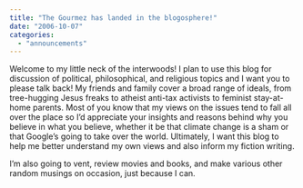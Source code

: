 ```yaml
---
title: "The Gourmez has landed in the blogosphere!"
date: "2006-10-07"
categories: 
  - "announcements"
---
```


Welcome to my little neck of the interwoods! I plan to use this blog for discussion of political, philosophical, and religious topics and I want you to please talk back! My friends and family cover a broad range of ideals, from tree-hugging Jesus freaks to atheist anti-tax activists to feminist stay-at-home parents. Most of you know that my views on the issues tend to fall all over the place so I’d appreciate your insights and reasons behind why you believe in what you believe, whether it be that climate change is a sham or that Google’s going to take over the world. Ultimately, I want this blog to help me better understand my own views and also inform my fiction writing.

I’m also going to vent, review movies and books, and make various other random musings on occasion, just because I can.
